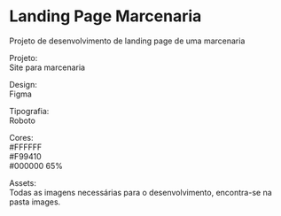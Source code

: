 # Landing Page Marcenaria
Projeto de desenvolvimento de landing page de uma marcenaria

Projeto: <br>
Site para marcenaria

Design:<br>
Figma

Tipografia:<br>
Roboto

Cores:<br>
#FFFFFF<br>
#F99410<br>
#000000 65%

Assets:<br>
Todas as imagens necessárias para o desenvolvimento, encontra-se na pasta images.
